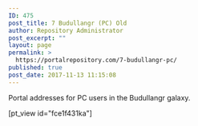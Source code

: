 ```yaml
---
ID: 475
post_title: 7 Budullangr (PC) Old
author: Repository Administrator
post_excerpt: ""
layout: page
permalink: >
  https://portalrepository.com/7-budullangr-pc/
published: true
post_date: 2017-11-13 11:15:08
---
```

Portal addresses for PC users in the Budullangr galaxy.

[pt_view id="fce1f431ka"]